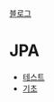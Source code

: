 [블로그](https://yeon-dodo.tistory.com/)

# JPA
- [테스트](../yeon-dodo/jpa/test.md)
- [기초](../yeon-dodo/jpa/기초/기초.md)